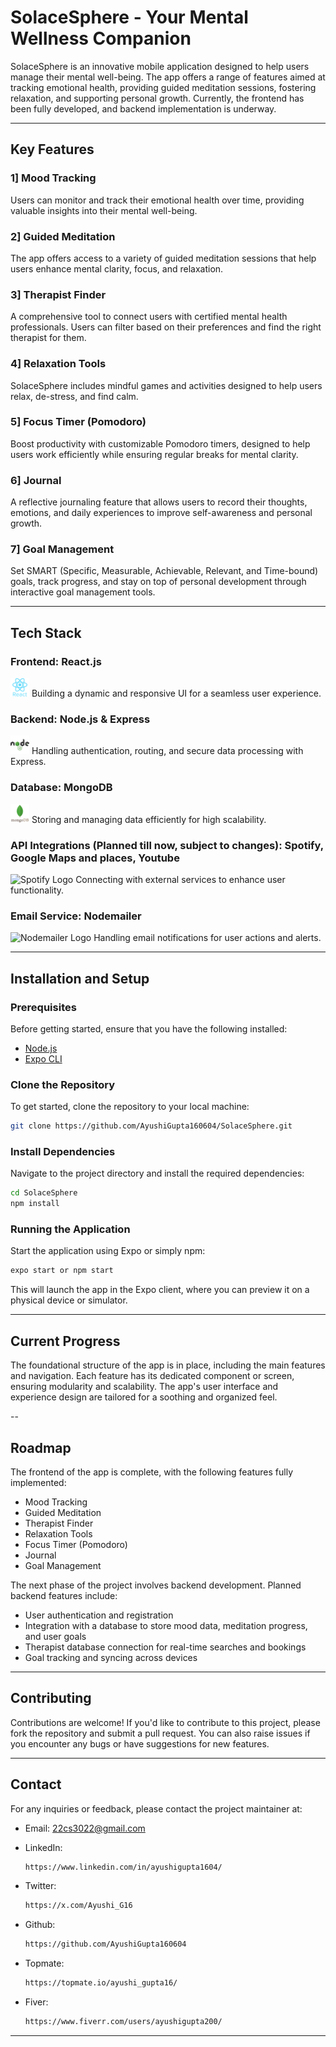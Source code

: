# SolaceSphere - Your Mental Wellness Companion

SolaceSphere is an innovative mobile application designed to help users manage their mental well-being. The app offers a range of features aimed at tracking emotional health, providing guided meditation sessions, fostering relaxation, and supporting personal growth. Currently, the frontend has been fully developed, and backend implementation is underway.

--- 

## Key Features

### 1] Mood Tracking
  Users can monitor and track their emotional health over time, providing valuable insights into their mental well-being.

### 2] Guided Meditation
  The app offers access to a variety of guided meditation sessions that help users enhance mental clarity, focus, and relaxation.

### 3] Therapist Finder
  A comprehensive tool to connect users with certified mental health professionals. Users can filter based on their preferences and find the right therapist for them.

### 4] Relaxation Tools
  SolaceSphere includes mindful games and activities designed to help users relax, de-stress, and find calm.

### 5] Focus Timer (Pomodoro)
  Boost productivity with customizable Pomodoro timers, designed to help users work efficiently while ensuring regular breaks for mental clarity.

### 6] Journal
  A reflective journaling feature that allows users to record their thoughts, emotions, and daily experiences to improve self-awareness and personal growth.

### 7] Goal Management
  Set SMART (Specific, Measurable, Achievable, Relevant, and Time-bound) goals, track progress, and stay on top of personal development through interactive goal management tools.

---

## Tech Stack

### Frontend: React.js

<img src="https://raw.githubusercontent.com/devicons/devicon/master/icons/react/react-original-wordmark.svg" width="30" height="30" alt="React.js Logo" />  
Building a dynamic and responsive UI for a seamless user experience.

### Backend: Node.js & Express

<img src="https://raw.githubusercontent.com/devicons/devicon/master/icons/nodejs/nodejs-original-wordmark.svg" width="30" height="30" alt="Node.js Logo" />  
Handling authentication, routing, and secure data processing with Express.

### Database: MongoDB

<img src="https://raw.githubusercontent.com/devicons/devicon/master/icons/mongodb/mongodb-original-wordmark.svg" width="30" height="30" alt="MongoDB Logo" />  
Storing and managing data efficiently for high scalability.

### API Integrations (Planned till now, subject to changes): Spotify, Google Maps and places, Youtube

<img src="https://storage.googleapis.com/pr-newsroom-wp/1/2023/05/Spotify_Primary_Logo_RGB_Green.png" width="30" height="30" alt="Spotify Logo" />  
Connecting with external services to enhance user functionality.

### Email Service: Nodemailer

<img src="https://nodemailer.com/nm_logo_200x136.png" width="30" height="30" alt="Nodemailer Logo" />  
Handling email notifications for user actions and alerts.

---

## Installation and Setup

### Prerequisites
Before getting started, ensure that you have the following installed:

- [Node.js](https://nodejs.org/)
- [Expo CLI](https://docs.expo.dev/get-started/installation/)

### Clone the Repository

To get started, clone the repository to your local machine:

```bash
git clone https://github.com/AyushiGupta160604/SolaceSphere.git
```

### Install Dependencies

Navigate to the project directory and install the required dependencies:

```bash
cd SolaceSphere
npm install
```

### Running the Application

Start the application using Expo or simply npm:

```bash
expo start or npm start
```

This will launch the app in the Expo client, where you can preview it on a physical device or simulator.

---

## Current Progress

The foundational structure of the app is in place, including the main features and navigation. Each feature has its dedicated component or screen, ensuring modularity and scalability. The app's user interface and experience design are tailored for a soothing and organized feel.

-- 

## Roadmap
The frontend of the app is complete, with the following features fully implemented:
- Mood Tracking
- Guided Meditation
- Therapist Finder
- Relaxation Tools
- Focus Timer (Pomodoro)
- Journal
- Goal Management

The next phase of the project involves backend development. Planned backend features include:
- User authentication and registration
- Integration with a database to store mood data, meditation progress, and user goals
- Therapist database connection for real-time searches and bookings
- Goal tracking and syncing across devices

---

## Contributing
Contributions are welcome! If you'd like to contribute to this project, please fork the repository and submit a pull request. You can also raise issues if you encounter any bugs or have suggestions for new features.

---

## Contact
For any inquiries or feedback, please contact the project maintainer at:
- Email:
  22cs3022@gmail.com
  
- LinkedIn:
  ```bash
  https://www.linkedin.com/in/ayushigupta1604/
  
- Twitter:
  ```bash
  https://x.com/Ayushi_G16
  
- Github:
  ```bash
  https://github.com/AyushiGupta160604
  
- Topmate:
  ```bash
  https://topmate.io/ayushi_gupta16/
  
- Fiver:
  ```bash
  https://www.fiverr.com/users/ayushigupta200/
---
